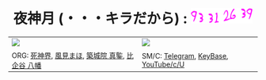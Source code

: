 <h1 align="center">夜神月 (・・・キラだから) : <img src="./static/logo/LightYagamiLifespan.png" /></h1>

<!--
Stats example from: https://github.com/nullnyat/nullnyat
-->
<table align="center">
  <tr>
    <td><img src="https://github-readme-stats.vercel.app/api?username=ames0k0&layout=compact&count_private=true" /></td>
    <td><img src="https://github-readme-stats.vercel.app/api/top-langs/?username=ames0k0&layout=compact" /></td>
  </tr>
  <tr>
    <td>
      ORG:
      <a href="https://github.com/sh1chan">死神界</a>,
      <a href="https://github.com/aintp3d0">風見まほ</a>,
      <a href="https://github.com/fr1ht">築城院 真鍳</a>,
      <a href="https://github.com/h2b7">比企谷 八幡</a>
    </td>
    <td>SM/C:
      <a href="https://t.me/ames0k0">Telegram</a>,
      <a href="https://keybase.io/ames0k0">KeyBase</a>,
      <a href="https://www.youtube.com/channel/UCKfm7aCx7tyGf2zjRIBRaqg">YouTube/c/U</a>
    </td>
  </tr>
</table>
